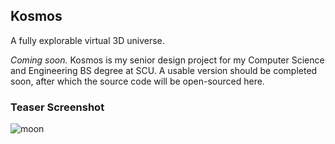 ## Kosmos

A fully explorable virtual 3D universe.

*Coming soon.* Kosmos is my senior design project for my Computer Science and Engineering BS degree at SCU. A usable version should be completed soon, after which the source code will be open-sourced here.

### Teaser Screenshot

![moon](https://raw.github.com/judnich/Kosmos/master/moon.png)